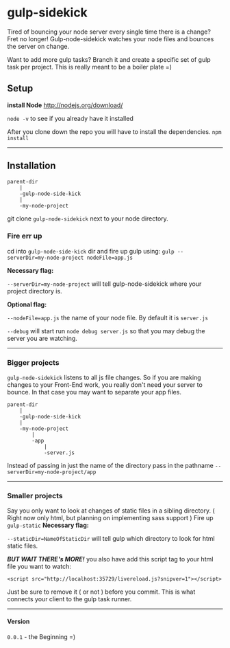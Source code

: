 gulp-sidekick
==================

Tired of bouncing your node server every single time there is a change? Fret no longer! Gulp-node-sidekick watches your node files and bounces the server on change.

Want to add more gulp tasks? Branch it and create a specific set of gulp task per project. This is really meant to be a boiler plate =)

## Setup

**install Node**
http://nodejs.org/download/

```node -v``` to see if you already have it installed

After you clone down the repo you will have to install the dependencies. ```npm install```
___

## Installation

````
parent-dir
	|
 	-gulp-node-side-kick
 	|
 	-my-node-project

````

git clone ```gulp-node-sidekick``` next to your node directory.

### Fire err up

cd into ```gulp-node-side-kick``` dir and fire up gulp using:
  ```gulp --serverDir=my-node-project nodeFile=app.js```

**Necessary flag:**

```--serverDir=my-node-project``` will tell gulp-node-sidekick where your project directory is.

**Optional flag:**

```--nodeFile=app.js``` the name of your node file. By default it is ```server.js```


```--debug``` will start run ```node debug server.js``` so that you may debug the server you are watching.
___

### Bigger projects
```gulp-node-sidekick``` listens to all js file changes. So if you are making changes to your Front-End work, you really don't need your server to bounce. In that case you may want to separate your app files.
````
parent-dir
	|
	-gulp-node-side-kick
	|
	-my-node-project
		|
		-app
			|
			-server.js
````
Instead of passing in just the name of the directory pass in the pathname ```--serverDir=my-node-project/app```

___

### Smaller projects

Say you only want to look at changes of static files in a sibling directory. ( Right now only html, but planning on implementing sass support )
Fire up ```gulp-static```
**Necessary flag:**

```--staticDir=NameOfStaticDir``` will tell gulp which directory to look for html static files.

***BUT WAIT THERE's MORE!*** you also have add this script tag to your html file you want to watch:

```<script src="http://localhost:35729/livereload.js?snipver=1"></script>```

Just be sure to remove it ( or not ) before you commit. This is what connects your client to the gulp task runner.

___

#### Version
```0.0.1``` - the Beginning =)
